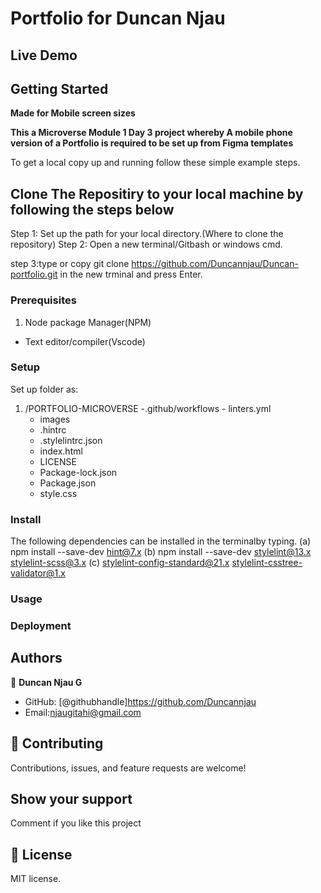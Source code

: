 # Portfolio for Duncan Njau
## Live Demo

## Getting Started

**Made for Mobile screen sizes**


**This a Microverse Module 1 Day 3 project whereby A mobile phone version of a Portfolio is required to be set up from Figma templates**

To get a local copy up and running follow these simple example steps.

## Clone The Repositiry to your local machine by following the steps below
Step 1: Set up the path for your local directory.(Where to clone the repository)
Step 2: Open a new terminal/Gitbash or windows cmd.

step 3:type or copy git clone https://github.com/Duncannjau/Duncan-portfolio.git in the new trminal and press Enter.

### Prerequisites

1. Node package Manager(NPM)
   
- Text editor/compiler(Vscode)

### Setup

Set up folder as:

1. /PORTFOLIO-MICROVERSE -.github/workflows - linters.yml
   - images
   - .hintrc
   - .stylelintrc.json
   - index.html
   - LICENSE
   - Package-lock.json
   - Package.json
   - style.css

### Install

The following dependencies can be installed in the terminalby typing.
(a) npm install --save-dev hint@7.x
(b) npm install --save-dev stylelint@13.x stylelint-scss@3.x 
(c) stylelint-config-standard@21.x stylelint-csstree-validator@1.x

### Usage


### Deployment

## Authors

👤 **Duncan Njau G**

- GitHub: [@githubhandle]https://github.com/Duncannjau
- Email:njaugitahi@gmail.com

## 🤝 Contributing

Contributions, issues, and feature requests are welcome!

## Show your support

Comment if you like this project

## 📝 License
MIT license.